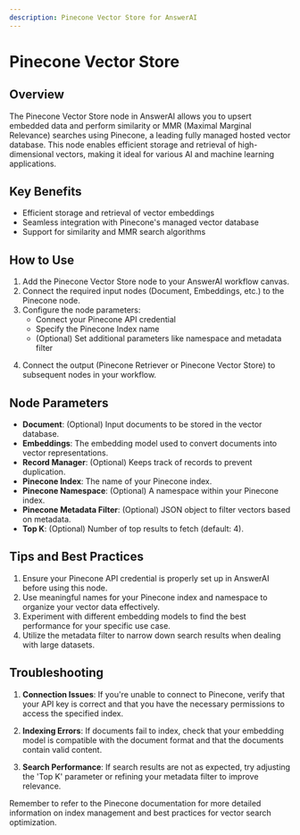 ```yaml
---
description: Pinecone Vector Store for AnswerAI
---
```


# Pinecone Vector Store

## Overview

The Pinecone Vector Store node in AnswerAI allows you to upsert embedded data and perform similarity or MMR (Maximal Marginal Relevance) searches using Pinecone, a leading fully managed hosted vector database. This node enables efficient storage and retrieval of high-dimensional vectors, making it ideal for various AI and machine learning applications.

## Key Benefits

- Efficient storage and retrieval of vector embeddings
- Seamless integration with Pinecone's managed vector database
- Support for similarity and MMR search algorithms

## How to Use

1. Add the Pinecone Vector Store node to your AnswerAI workflow canvas.
2. Connect the required input nodes (Document, Embeddings, etc.) to the Pinecone node.
3. Configure the node parameters:
   - Connect your Pinecone API credential
   - Specify the Pinecone Index name
   - (Optional) Set additional parameters like namespace and metadata filter

<!-- TODO: Screenshot of the Pinecone Vector Store node with its input connections and configuration panel -->

4. Connect the output (Pinecone Retriever or Pinecone Vector Store) to subsequent nodes in your workflow.

## Node Parameters

- **Document**: (Optional) Input documents to be stored in the vector database.
- **Embeddings**: The embedding model used to convert documents into vector representations.
- **Record Manager**: (Optional) Keeps track of records to prevent duplication.
- **Pinecone Index**: The name of your Pinecone index.
- **Pinecone Namespace**: (Optional) A namespace within your Pinecone index.
- **Pinecone Metadata Filter**: (Optional) JSON object to filter vectors based on metadata.
- **Top K**: (Optional) Number of top results to fetch (default: 4).

## Tips and Best Practices

1. Ensure your Pinecone API credential is properly set up in AnswerAI before using this node.
2. Use meaningful names for your Pinecone index and namespace to organize your vector data effectively.
3. Experiment with different embedding models to find the best performance for your specific use case.
4. Utilize the metadata filter to narrow down search results when dealing with large datasets.

## Troubleshooting

1. **Connection Issues**: If you're unable to connect to Pinecone, verify that your API key is correct and that you have the necessary permissions to access the specified index.

2. **Indexing Errors**: If documents fail to index, check that your embedding model is compatible with the document format and that the documents contain valid content.

3. **Search Performance**: If search results are not as expected, try adjusting the 'Top K' parameter or refining your metadata filter to improve relevance.

<!-- TODO: Screenshot showing common error messages and their resolutions -->

Remember to refer to the Pinecone documentation for more detailed information on index management and best practices for vector search optimization.
